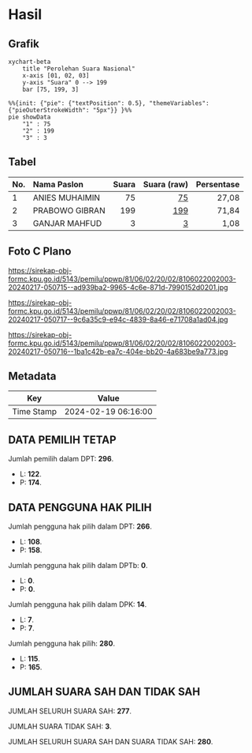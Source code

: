 # Hasil

## Grafik

```mermaid
xychart-beta
    title "Perolehan Suara Nasional"
    x-axis [01, 02, 03]
    y-axis "Suara" 0 --> 199
    bar [75, 199, 3]
```

```mermaid
%%{init: {"pie": {"textPosition": 0.5}, "themeVariables": {"pieOuterStrokeWidth": "5px"}} }%%
pie showData
    "1" : 75
    "2" : 199
    "3" : 3
```

## Tabel

| No. | Nama Paslon    | Suara | Suara (raw) | Persentase |
|:--- |:-------------- | -----:| -----------:| ----------:|
| 1   | ANIES MUHAIMIN | 75    | [75][p-1]   | 27,08      |
| 2   | PRABOWO GIBRAN | 199   | [199][p-2]  | 71,84      |
| 3   | GANJAR MAHFUD  | 3     | [3][p-3]    | 1,08       |


[p-1]: https://github.com/gigit-pemilu/pemilu-2024/blob/main/pilpres/hitung-suara/sub/81-maluku/sub/06-seram-bagian-barat/sub/02-seram-barat/sub/2002-kawa/sub/003-tps/sub/paslon-1.txt
[p-2]: https://github.com/gigit-pemilu/pemilu-2024/blob/main/pilpres/hitung-suara/sub/81-maluku/sub/06-seram-bagian-barat/sub/02-seram-barat/sub/2002-kawa/sub/003-tps/sub/paslon-2.txt
[p-3]: https://github.com/gigit-pemilu/pemilu-2024/blob/main/pilpres/hitung-suara/sub/81-maluku/sub/06-seram-bagian-barat/sub/02-seram-barat/sub/2002-kawa/sub/003-tps/sub/paslon-3.txt

## Foto C Plano

https://sirekap-obj-formc.kpu.go.id/5143/pemilu/ppwp/81/06/02/20/02/8106022002003-20240217-050715--ad939ba2-9965-4c6e-871d-7990152d0201.jpg

https://sirekap-obj-formc.kpu.go.id/5143/pemilu/ppwp/81/06/02/20/02/8106022002003-20240217-050717--9c6a35c9-e94c-4839-8a46-e71708a1ad04.jpg

https://sirekap-obj-formc.kpu.go.id/5143/pemilu/ppwp/81/06/02/20/02/8106022002003-20240217-050716--1ba1c42b-ea7c-404e-bb20-4a683be9a773.jpg


## Metadata

| Key        | Value               |
| ---------- | ------------------- |
| Time Stamp | 2024-02-19 06:16:00 |


## DATA PEMILIH TETAP

Jumlah pemilih dalam DPT: **296**.
 * L: **122**.
 * P: **174**.

## DATA PENGGUNA HAK PILIH

Jumlah pengguna hak pilih dalam DPT: **266**.
 * L: **108**.
 * P: **158**.

Jumlah pengguna hak pilih dalam DPTb: **0**.
 * L: **0**.
 * P: **0**.

Jumlah pengguna hak pilih dalam DPK: **14**.
 * L: **7**.
 * P: **7**.

Jumlah pengguna hak pilih: **280**.
 * L: **115**.
 * P: **165**.

## JUMLAH SUARA SAH DAN TIDAK SAH

JUMLAH SELURUH SUARA SAH: **277**.

JUMLAH SUARA TIDAK SAH: **3**.

JUMLAH SELURUH SUARA SAH DAN SUARA TIDAK SAH: **280**.


